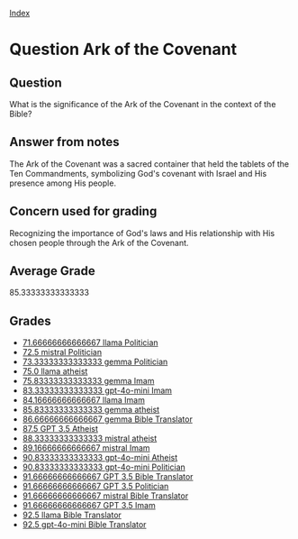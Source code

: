 
[Index](../../index.md)
# Question Ark of the Covenant
## Question
What is the significance of the Ark of the Covenant in the context of the Bible?

## Answer from notes
The Ark of the Covenant was a sacred container that held the tablets of the Ten Commandments, symbolizing God's covenant with Israel and His presence among His people.

## Concern used for grading
Recognizing the importance of God's laws and His relationship with His chosen people through the Ark of the Covenant.

## Average Grade
85.33333333333333

## Grades
 * [71.66666666666667 llama Politician](../answers/llama_Politician/Ark_of_the_Covenant.md)
 * [72.5 mistral Politician](../answers/mistral_Politician/Ark_of_the_Covenant.md)
 * [73.33333333333333 gemma Politician](../answers/gemma_Politician/Ark_of_the_Covenant.md)
 * [75.0 llama atheist](../answers/llama_atheist/Ark_of_the_Covenant.md)
 * [75.83333333333333 gemma Imam](../answers/gemma_Imam/Ark_of_the_Covenant.md)
 * [83.33333333333333 gpt-4o-mini Imam](../answers/gpt-4o-mini_Imam/Ark_of_the_Covenant.md)
 * [84.16666666666667 llama Imam](../answers/llama_Imam/Ark_of_the_Covenant.md)
 * [85.83333333333333 gemma atheist](../answers/gemma_atheist/Ark_of_the_Covenant.md)
 * [86.66666666666667 gemma Bible Translator](../answers/gemma_Bible_Translator/Ark_of_the_Covenant.md)
 * [87.5 GPT 3.5 Atheist](../answers/GPT_3.5_Atheist/Ark_of_the_Covenant.md)
 * [88.33333333333333 mistral atheist](../answers/mistral_atheist/Ark_of_the_Covenant.md)
 * [89.16666666666667 mistral Imam](../answers/mistral_Imam/Ark_of_the_Covenant.md)
 * [90.83333333333333 gpt-4o-mini Atheist](../answers/gpt-4o-mini_Atheist/Ark_of_the_Covenant.md)
 * [90.83333333333333 gpt-4o-mini Politician](../answers/gpt-4o-mini_Politician/Ark_of_the_Covenant.md)
 * [91.66666666666667 GPT 3.5 Bible Translator](../answers/GPT_3.5_Bible_Translator/Ark_of_the_Covenant.md)
 * [91.66666666666667 GPT 3.5 Politician](../answers/GPT_3.5_Politician/Ark_of_the_Covenant.md)
 * [91.66666666666667 mistral Bible Translator](../answers/mistral_Bible_Translator/Ark_of_the_Covenant.md)
 * [91.66666666666667 GPT 3.5 Imam](../answers/GPT_3.5_Imam/Ark_of_the_Covenant.md)
 * [92.5 llama Bible Translator](../answers/llama_Bible_Translator/Ark_of_the_Covenant.md)
 * [92.5 gpt-4o-mini Bible Translator](../answers/gpt-4o-mini_Bible_Translator/Ark_of_the_Covenant.md)
